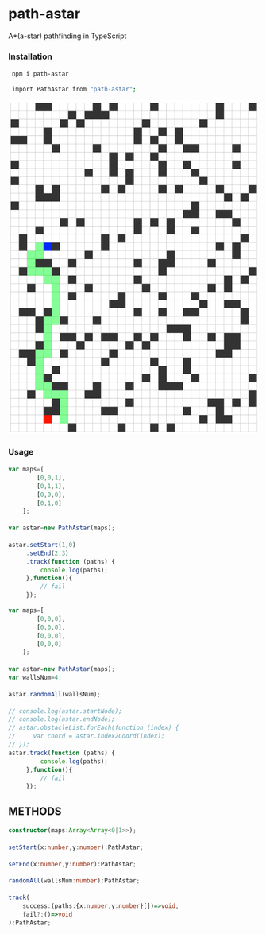 # path-astar

A*(a-star) pathfinding in TypeScript

### Installation

```bash
 npm i path-astar
```

```bash
 import PathAstar from "path-astar";
```

![](https://github.com/anderpang/path-astar/blob/main/demo.gif?raw=true)

### Usage
```js
var maps=[
        [0,0,1],
        [0,1,1],
        [0,0,0],
        [0,1,0]
    ];

var astar=new PathAstar(maps);

astar.setStart(1,0)
     .setEnd(2,3)
     .track(function (paths) {
         console.log(paths);
     },function(){
         // fail
     });

```
```js
var maps=[
        [0,0,0],
        [0,0,0],
        [0,0,0],
        [0,0,0]
    ];

var astar=new PathAstar(maps);
var wallsNum=4;

astar.randomAll(wallsNum);

// console.log(astar.startNode);
// console.log(astar.endNode);
// astar.obstacleList.forEach(function (index) {
//     var coord = astar.index2Coord(index);
// });
astar.track(function (paths) {
         console.log(paths);
     },function(){
         // fail
     });

```

## METHODS
```ts
constructor(maps:Array<Array<0|1>>);

setStart(x:number,y:number):PathAstar;

setEnd(x:number,y:number):PathAstar;

randomAll(wallsNum:number):PathAstar;

track(
    success:(paths:{x:number,y:number}[])=>void,
    fail?:()=>void
):PathAstar;

```
